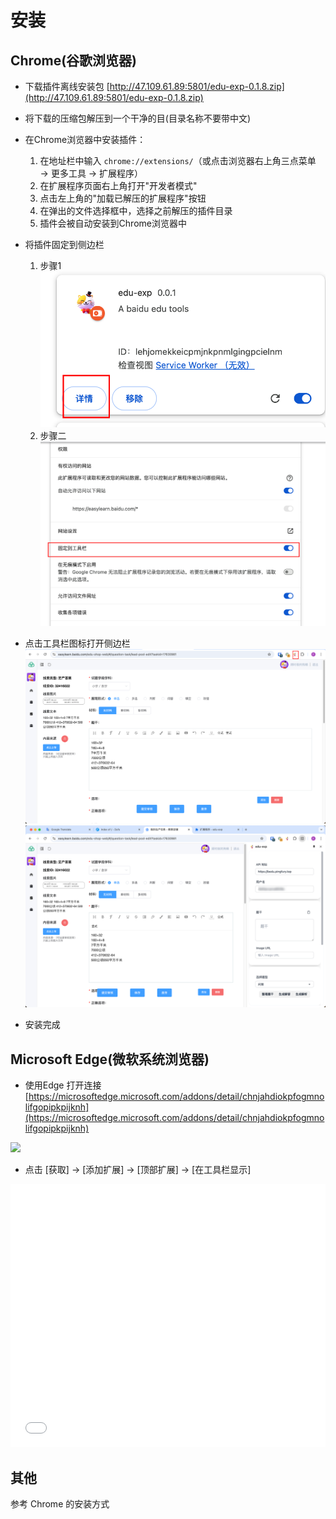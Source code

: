 # 安装

## Chrome(谷歌浏览器)

- 下载插件离线安装包 [http://47.109.61.89:5801/edu-exp-0.1.8.zip](http://47.109.61.89:5801/edu-exp-0.1.8.zip)
- 将下载的压缩包解压到一个干净的目(目录名称不要带中文)
- 在Chrome浏览器中安装插件：
  1. 在地址栏中输入 `chrome://extensions/`（或点击浏览器右上角三点菜单 → 更多工具 → 扩展程序）
  2. 在扩展程序页面右上角打开"开发者模式"
  3. 点击左上角的"加载已解压的扩展程序"按钮
  4. 在弹出的文件选择框中，选择之前解压的插件目录
  5. 插件会被自动安装到Chrome浏览器中
- 将插件固定到侧边栏
  1. 步骤1
  ![](./img/WechatIMG4.jpg)
  2. 步骤二
  ![](./img/WechatIMG5.jpg)

- 点击工具栏图标打开侧边栏
  ![](./img/WechatIMG6.jpg)
  ![](./img/WechatIMG7.jpg)

- 安装完成


## Microsoft Edge(微软系统浏览器)

- 使用Edge 打开连接 [https://microsoftedge.microsoft.com/addons/detail/chnjahdiokpfogmnolifgopipkpijknh](https://microsoftedge.microsoft.com/addons/detail/chnjahdiokpfogmnolifgopipkpijknh)

![](./img/clipboard_2025-01-28_01-41.bmp)
-  点击 [获取] -> [添加扩展] -> [顶部扩展] -> [在工具栏显示]

<iframe width="100%" height="421" src="//player.bilibili.com/player.html?isOutside=true&aid=114396974024989&bvid=BV1acLEzbEPE&cid=29600122419&p=1" scrolling="no" border="0" frameborder="no" framespacing="0" allowfullscreen="true"></iframe>

## 其他

参考 Chrome 的安装方式
